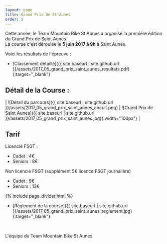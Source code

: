 ```yaml
---
layout: page
title: Grand Prix de St-Aunes
order: 2
---
```


Cette année, le Team Mountain Bike St Aunes a organisé la première édition du Grand Prix de Saint Aunes.  
La course c'est déroulée le **5 juin 2017 à 9h** à Saint Aunes.

Voici les résultats de l'épreuve : 

- [Classement détaillé]({{ site.baseurl | site.github.url }}/assets/2017_05_grand_prix_saint_aunes_resultats.pdf){:target="_blank"}


## Détail de la Course : 

| ![Détail du parcours]({{ site.baseurl | site.github.url }}/assets/2017_05_grand_prix_saint_aunes_circuit.png) | ![Grand Prix de Saint Aunes]({{ site.baseurl | site.github.url }}/assets/2017_05_grand_prix_saint_aunes.jpg){:width="100px"} |


## Tarif

Licencié FSGT : 
 - Cadet    : 4€
 - Seniors : 8€

Non licencié FSGT (supplément 5€ licence FSGT journalière)
 - Cadet    : 9€
 - Seniors : 13€
 
{% include page_divider.html %}


- [Réglement de la course]({{ site.baseurl | site.github.url }}/assets/2017_05_grand_prix_saint_aunes_reglement.jpg){:target="_blank"}

<br>

L'équipe du Team Mountain Bike St Aunes

